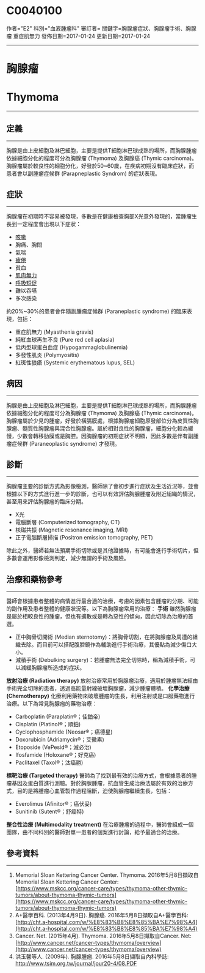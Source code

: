 # C0040100
作者="E2"
科別="血液腫瘤科"
審訂者=
關鍵字=胸腺瘤症狀、胸腺瘤手術、胸腺瘤 重症肌無力
發佈日期=2017-01-24
更新日期=2017-01-24

----------
# 胸腺瘤 
# Thymoma
----------
## 定義
----------

胸腺是由上皮細胞及淋巴細胞，主要是提供T細胞淋巴球成熟的場所，而胸腺腫瘤依據細胞分化的程度可分為胸腺瘤 (Thymoma) 及胸腺癌 (Thymic carcinoma)。胸腺瘤屬於較良性的細胞分化，好發於50~60歲，在疾病初期沒有臨床症狀，而患者會以副腫瘤症候群 (Parapneplastic Syndrom) 的症狀表現。

## 症狀
----------

胸腺瘤在初期時不容易被發現，多數是在健康檢查胸部X光意外發現的，當腫瘤生長到一定程度會出現以下症狀：

- [咳嗽](C0010200)
- 胸痛、胸悶
- 氣喘
- [疲倦](C0015672)
- 貧血
- [肌肉無力](C0151786)
- [呼吸短促](C0013404X)
- 難以吞嚥
- 多次感染

約20%~30%的患者會伴隨副腫瘤症候群 (Paraneplastic syndrome) 的臨床表現，包括：

- 重症肌無力 (Myasthenia gravis)
- 純紅血球再生不良 (Pure red cell aplasia)
- 低丙型球蛋白血症 (Hypogammaglobulinemia)
- 多發性肌炎 (Polymyositis)
- 紅斑性狼瘡 (Systemic erythematous lupus, SEL) 
## 病因
----------

胸腺是由上皮細胞及淋巴細胞，主要是提供T細胞淋巴球成熟的場所，而胸腺腫瘤依據細胞分化的程度可分為胸腺瘤 (Thymoma) 及胸腺癌 (Thymic carcinoma)。胸腺瘤屬於少見的腫瘤，好發於橫膈膜處，根據胸腺瘤細胞原發部位分為皮質性胸腺瘤、髓質性胸腺瘤與混合性胸腺瘤。屬於相對良性的胸腺瘤，細胞分化較為緩慢，少數會轉移肋膜或是胸腔。因胸腺瘤的初期症狀不明顯，因此多數是伴有副腫瘤症候群 (Paraneoplastic syndrome) 才發現。

## 診斷
----------

胸腺瘤主要的診斷方式為影像檢測，醫師除了會初步進行症狀及生活近況等，並會根據以下的方式進行進一步的診斷，也可以有效評估胸腺腫瘤及附近組織的情況，甚至用來評估胸腺瘤的臨床分期。

- X光
- 電腦斷層 (Computerized tomography, CT)
- 核磁共振 (Magnetic resonance imaging, MRI)
- 正子電腦斷層掃描 (Positron emission tomography, PET)

除此之外，醫師若無法預期手術切除或是其他證據時，有可能會進行手術切片，但多數會運用影像檢測判定，減少無謂的手術及風險。

## 治療和藥物參考
----------

醫師會根據患者整體的病情進行最合適的治療，考慮的因素包含腫瘤的分期、可能的副作用及患者整體的健康狀況等。以下為胸腺瘤常用的治療：
**手術**
雖然胸腺瘤是屬於相較良性的腫瘤，但也有擴散或是轉為惡性的傾向，因此切除為治療的首選。

- 正中胸骨切開術 (Median sternotomy)：將胸骨切割，在將胸腺瘤及周遭的組織去除。而目前可以搭配腹腔鏡作為輔助進行手術治療，其優點為減少傷口大小。
- 減積手術 (Debulking surgery)：若腫瘤無法完全切除時，稱為減積手術，可以減緩胸腺瘤所造成的症狀。

**放射治療 (Radiation therapy)**
放射治療常用於胸腺瘤治療，適用於腫瘤無法經由手術完全切除的患者，透過高能量射線破壞胸腺瘤，減少腫瘤體積。
**化學治療 (Chemotherapy)**
化療利用藥物來破壞腫瘤的生長，利用注射或是口服藥物進行治療。以下為常見胸腺瘤的藥物治療：

- Carboplatin (Paraplatin®；佳鉑帝)
- Cisplatin (Platinol®；順鉑)
- Cyclophosphamide (Neosar®；癌德星)
- Doxorubicin (Adriamycin®；艾黴素)
- Etoposide (VePesid®；滅必治)
- Ifosfamide (Holoxane®；好克癌)
- Paclitaxel (Taxol®；汰癌勝)

**標靶治療 (Targeted therapy)**
醫師為了找到最有效的治療方式，會根據患者的腫瘤基因及蛋白質進行測驗。對於胸腺腫瘤，抗血管生成治療法屬於有效的治療方式，目的是將腫瘤心血管製作過程阻斷，迫使胸腺瘤繼續生長，包括：

- Everolimus (Afinitor®；癌伏妥)
- Sunitinib (Sutent®；舒癌特)

**整合性治療 (Multimodality treatment)**
在治療腫瘤的過程中，醫師會組成一個團隊，由不同科別的醫師對單一患者的個案進行討論，給予最適合的治療。 

## 參考資料
----------
1. Memorial Sloan Kettering Cancer Center. Thymoma. 2016年5月8日擷取自Memorial Sloan Kettering Cancer Center:
  [https://www.mskcc.org/cancer-care/types/thymoma-other-thymic-tumors/about-thymoma-thymic-tumors](https://www.mskcc.org/cancer-care/types/thymoma-other-thymic-tumors/about-thymoma-thymic-tumors)
2. A+醫學百科. (2013年4月9日). 胸腺癌. 2016年5月8日擷取自A+醫學百科:
  [http://cht.a-hospital.com/w/%E8%83%B8%E8%85%BA%E7%98%A4](http://cht.a-hospital.com/w/%E8%83%B8%E8%85%BA%E7%98%A4)
3. Cancer. Net. (2015年4月). Thymoma. 2016年5月8日擷取自Cancer. Net:
  [http://www.cancer.net/cancer-types/thymoma/overview](http://www.cancer.net/cancer-types/thymoma/overview)
4. 洪玉馨等人. (2009年). 胸腺腫瘤. 2016年5月8日擷取自內科學誌:
  http://www.tsim.org.tw/journal/jour20-4/08.PDF

